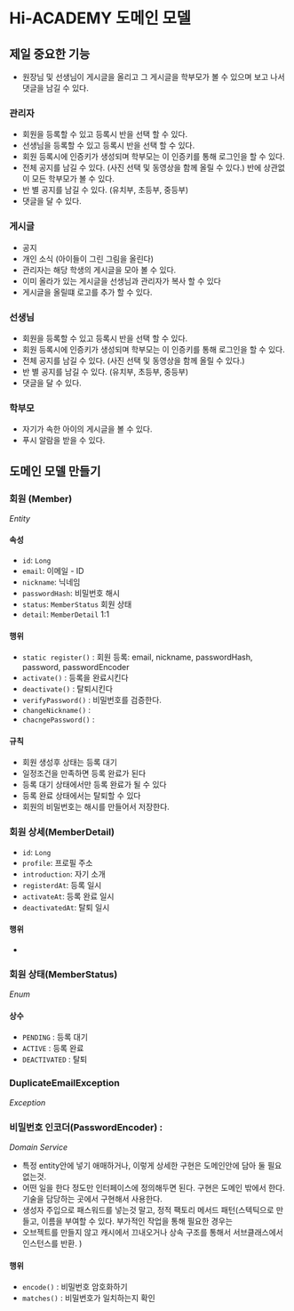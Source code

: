 # Hi-ACADEMY 도메인 모델


## 제일 중요한 기능

- 원장님 및 선생님이 게시글을 올리고 그 게시글을 학부모가 볼 수 있으며 보고 나서 댓글을 남길 수 있다.

### 관리자

- 회원을 등록할 수 있고 등록시 반을 선택 할 수 있다.
- 선생님을 등록할 수 있고 등록시 반을 선택 할 수 있다.
- 회원 등록시에 인증키가 생성되며 학부모는 이 인증키를 통해 로그인을 할 수 있다.
- 전체 공지를 남길 수 있다. (사진 선택 및 동영상을 함께 올릴 수 있다.) 반에 상관없이 모든 학부모가 볼 수 있다.
- 반 별 공지를 남길 수 있다. (유치부, 초등부, 중등부)
- 댓글을 달 수 있다.

### 게시글

- 공지
- 개인 소식 (아이들이 그린 그림을 올린다)
- 관리자는 해당 학생의 게시글을 모아 볼 수 있다.
- 이미 올라가 있는 게시글을 선생님과 관리자가 복사 할 수 있다
- 게시글을 올릴떄 로고를 추가 할 수 있다.

### 선생님

- 회원을 등록할 수 있고 등록시 반을 선택 할 수 있다.
- 회원 등록시에 인증키가 생성되며 학부모는 이 인증키를 통해 로그인을 할 수 있다.
- 전체 공지를 남길 수 있다. (사진 선택 및 동영상을 함께 올릴 수 있다.)
- 반 별 공지를 남길 수 있다. (유치부, 초등부, 중등부)
- 댓글을 달 수 있다.

### 학부모

- 자기가 속한 아이의 게시글을 볼 수 있다.
- 푸시 알람을 받을 수 있다.

## 도메인 모델 만들기

### 회원 (Member)
_Entity_
#### 속성
- `id`: `Long`
- `email`: 이메일 - ID
- `nickname`: 닉네임
- `passwordHash`: 비밀번호 해시
- `status`: `MemberStatus` 회원 상태
- `detail`: `MemberDetail` 1:1

#### 행위
- `static register()` : 회원 등록: email, nickname, passwordHash, password, passwordEncoder
- `activate()` : 등록을 완료시킨다
- `deactivate()` : 탈퇴시킨다
- `verifyPassword()` : 비밀번호를 검증한다.
- `changeNickname()` :
- `chacngePassword()` :
#### 규칙
- 회원 생성후 상태는 등록 대기
- 일정조건을 만족하면 등록 완료가 된다
- 등록 대기 상태에서만 등록 완료가 될 수 있다
- 등록 완료 상태에서는 탈퇴할 수 있다
- 회원의 비밀번호는 해시를 만들어서 저장한다.

### 회원 상세(MemberDetail)
- `id`: `Long`
- `profile`: 프로필 주소
- `introduction`: 자기 소개
- `registerdAt`: 등록 일시
- `activateAt`: 등록 완료 일시
- `deactivatedAt`: 탈퇴 일시

#### 행위
-


### 회원 상태(MemberStatus)
_Enum_
#### 상수
- `PENDING` : 등록 대기
- `ACTIVE` : 등록 완료
- `DEACTIVATED` : 탈퇴

### DuplicateEmailException
_Exception_

### 비밀번호 인코더(PasswordEncoder) :
_Domain Service_
- 특정 entity안에 넣기 애매하거나, 이렇게 상세한 구현은 도메인안에 담아 둘 필요 없는것.
- 어떤 일을 한다 정도만 인터페이스에 정의해두면 된다. 구현은 도메인 밖에서 한다. 기술을 담당하는 곳에서 구현해서 사용한다.
- 생성자 주입으로 패스워드를 넣는것 말고, 정적 팩토리 메서드 패턴(스텍틱으로 만들고, 이름을 부여할 수 있다. 부가적인 작업을 통해 필요한 경우는
- 오브젝트를 만들지 않고 캐시에서 끄내오거나 상속 구조를 통해서 서브클래스에서 인스턴스를 반환. )
#### 행위
- `encode()` : 비밀번호 암호화하기
- `matches()` : 비밀번호가 일치하는지 확인